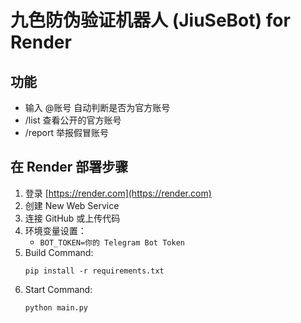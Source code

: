 # 九色防伪验证机器人 (JiuSeBot) for Render

## 功能
- 输入 @账号 自动判断是否为官方账号
- /list 查看公开的官方账号
- /report 举报假冒账号

## 在 Render 部署步骤
1. 登录 [https://render.com](https://render.com)
2. 创建 New Web Service
3. 连接 GitHub 或上传代码
4. 环境变量设置：
   - `BOT_TOKEN=你的 Telegram Bot Token`
5. Build Command:
   ```
   pip install -r requirements.txt
   ```
6. Start Command:
   ```
   python main.py
   ```